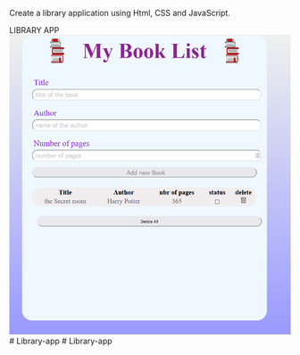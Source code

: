 Create a library application using Html, CSS and JavaScript.

LIBRARY APP
![library!](library.png)#   L i b r a r y - a p p 
 
 #   L i b r a r y - a p p 
 
 